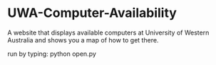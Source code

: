 UWA-Computer-Availability
=========================

A website that displays available computers at University of Western Australia and shows you a map of how to get there. 

run by typing:
python open.py